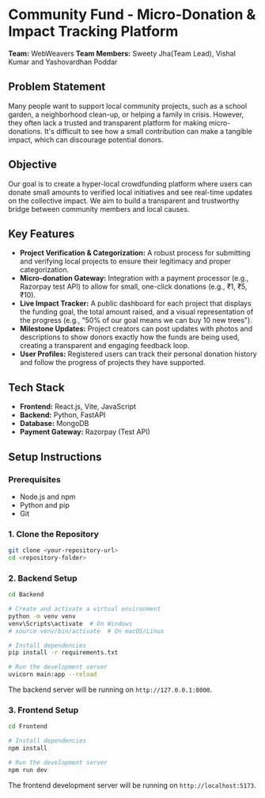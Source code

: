 # Community Fund - Micro-Donation & Impact Tracking Platform

**Team:** WebWeavers
**Team Members:** Sweety Jha(Team Lead), Vishal Kumar and Yashovardhan Poddar

## Problem Statement

Many people want to support local community projects, such as a school garden, a neighborhood clean-up, or helping a family in crisis. However, they often lack a trusted and transparent platform for making micro-donations. It's difficult to see how a small contribution can make a tangible impact, which can discourage potential donors.

## Objective

Our goal is to create a hyper-local crowdfunding platform where users can donate small amounts to verified local initiatives and see real-time updates on the collective impact. We aim to build a transparent and trustworthy bridge between community members and local causes.

## Key Features

*   **Project Verification & Categorization:** A robust process for submitting and verifying local projects to ensure their legitimacy and proper categorization.
*   **Micro-donation Gateway:** Integration with a payment processor (e.g., Razorpay test API) to allow for small, one-click donations (e.g., ₹1, ₹5, ₹10).
*   **Live Impact Tracker:** A public dashboard for each project that displays the funding goal, the total amount raised, and a visual representation of the progress (e.g., "50% of our goal means we can buy 10 new trees").
*   **Milestone Updates:** Project creators can post updates with photos and descriptions to show donors exactly how the funds are being used, creating a transparent and engaging feedback loop.
*   **User Profiles:** Registered users can track their personal donation history and follow the progress of projects they have supported.

## Tech Stack

*   **Frontend:** React.js, Vite, JavaScript
*   **Backend:** Python, FastAPI
*   **Database:** MongoDB
*   **Payment Gateway:** Razorpay (Test API)

## Setup Instructions

### Prerequisites

*   Node.js and npm
*   Python and pip
*   Git

### 1. Clone the Repository

```bash
git clone <your-repository-url>
cd <repository-folder>
```

### 2. Backend Setup

```bash
cd Backend

# Create and activate a virtual environment
python -m venv venv
venv\Scripts\activate  # On Windows
# source venv/bin/activate  # On macOS/Linux

# Install dependencies
pip install -r requirements.txt

# Run the development server
uvicorn main:app --reload
```

The backend server will be running on `http://127.0.0.1:8000`.

### 3. Frontend Setup

```bash
cd Frontend

# Install dependencies
npm install

# Run the development server
npm run dev
```

The frontend development server will be running on `http://localhost:5173`.
